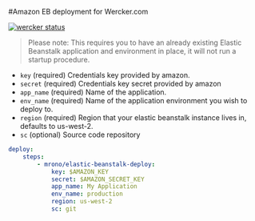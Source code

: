 #Amazon EB deployment for Wercker.com


[![wercker status](https://app.wercker.com/status/ff5cec33194ea3c318288128f970c134/m "wercker status")](https://app.wercker.com/project/bykey/ff5cec33194ea3c318288128f970c134)

> Please note: This requires you to have an already existing Elastic Beanstalk application and environment in place, it will not run a startup procedure.

* `key` (required) Credentials key provided by amazon.
* `secret` (required) Credentials key secret provided by amazon
* `app_name` (required) Name of the application.
* `env_name` (required) Name of the application environment you wish to deploy to.
* `region` (required) Region that your elastic beanstalk instance lives in, defaults to us-west-2.
* `sc` (optional) Source code repository


```yml
deploy:
    steps:
        - mrono/elastic-beanstalk-deploy:
            key: $AMAZON_KEY
            secret: $AMAZON_SECRET_KEY
            app_name: My Application
            env_name: production
            region: us-west-2
            sc: git
```
